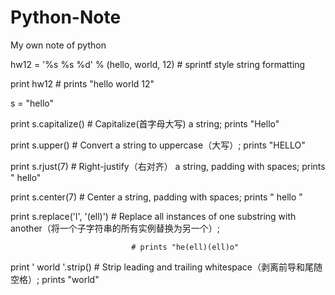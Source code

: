 # Python-Note
My own note of python


hw12 = '%s %s %d' % (hello, world, 12)  # sprintf style string formatting

print hw12  # prints "hello world 12"

s = "hello"

print s.capitalize()  # Capitalize(首字母大写) a string; prints "Hello"

print s.upper()       # Convert a string to uppercase（大写）; prints "HELLO"

print s.rjust(7)      # Right-justify（右对齐） a string, padding with spaces; prints "  hello"

print s.center(7)     # Center a string, padding with spaces; prints " hello "

print s.replace('l', '(ell)')  # Replace all instances of one substring with another（将一个子字符串的所有实例替换为另一个）;

                               # prints "he(ell)(ell)o"
                               
print '  world '.strip()  # Strip leading and trailing whitespace（剥离前导和尾随空格）; prints "world"

